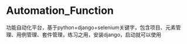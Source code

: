 # Automation_Function
功能自动化平台，基于python+django+selenium关键字，包含项目、元素管理、用例管理、套件管理，练习之用，安装django，启动就可以使用
